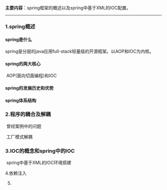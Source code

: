 **主要内容**：spring框架的概述以及spring中基于XML的IOC配置。

****

### 1.spring概述

#### 	spring是什么

​			spring是分层的java应用full-stack轻量级的开源框架。以AOP和IOC为内核。

#### 	spring的两大核心

​		AOP(面向切面编程)和IOC

#### 	spring的发展历史和优势

#### 	spring体系结构



### 2.程序的耦合及解耦

​	曾经案例中的问题

​	工厂模式解耦

### 3.IOC的概念和spring中的IOC

​	spring中基于XML的IOC环境搭建

4.依赖注入

5.